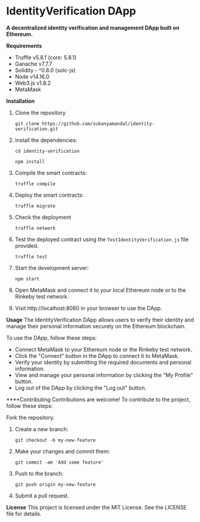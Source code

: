 # IdentityVerification DApp

**A decentralized identity verification and management DApp built on Ethereum.**

**Requirements**
- Truffle v5.8.1 (core: 5.8.1)
- Ganache v7.7.7
- Solidity - ^0.8.0 (solc-js)
- Node v14.16.0
- Web3.js v1.8.2
- MetaMask

**Installation**

1. Clone the repository

	`git clone https://github.com/sukanyamandal/identity-verification.git`

2. Install the dependencies:

	`cd identity-verification`
	
	`npm install`

3. Compile the smart contracts:

	`truffle compile`

4. Deploy the smart contracts:

	`truffle migrate`

5. Check the deployment

	`truffle network`

6. Test the deployed contract using the `TestIdentityVerification.js` file provided.

	`truffle test`

7. Start the development server:

	`npm start`

8. Open MetaMask and connect it to your local Ethereum node or to the Rinkeby test network.

9. Visit http://localhost:8080 in your browser to use the DApp.

**Usage**
The IdentityVerification DApp allows users to verify their identity and manage their personal information securely on the Ethereum blockchain.

To use the DApp, follow these steps:

- Connect MetaMask to your Ethereum node or the Rinkeby test network.
- Click the "Connect" button in the DApp to connect it to MetaMask.
- Verify your identity by submitting the required documents and personal information.
- View and manage your personal information by clicking the "My Profile" button.
- Log out of the DApp by clicking the "Log out" button.

****Contributing
Contributions are welcome! To contribute to the project, follow these steps:

Fork the repository.

1. Create a new branch:

	`git checkout -b my-new-feature`

2. Make your changes and commit them:

	`git commit -am 'Add some feature'`

3. Push to the branch:

	`git push origin my-new-feature`

4. Submit a pull request.

**License**
This project is licensed under the MIT License. See the LICENSE file for details.
